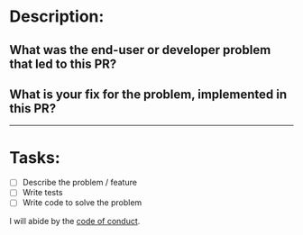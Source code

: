 # Description:

<!--
Thanks so much for the contribution!

To make reviewing this PR a bit easier, please fill out answers to the following questions.
-->

## What was the end-user or developer problem that led to this PR?

<!-- Write a clear and complete description of the problem -->

## What is your fix for the problem, implemented in this PR?

<!-- Explain the fix being implemented. Include any diagnosis you run to
determine the cause of the issue and your conclusions. If you considered other
alternatives, explain why you end up choosing the current implementation -->

______________

# Tasks:

- [ ] Describe the problem / feature
- [ ] Write tests
- [ ] Write code to solve the problem

I will abide by the [code of conduct](https://github.com/rubygems/rubygems/blob/master/CODE_OF_CONDUCT.md).
